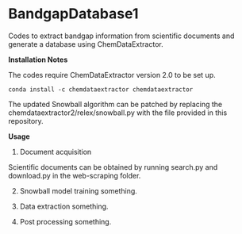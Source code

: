 # BandgapDatabase1
Codes to extract bandgap information from scientific documents and generate a database using ChemDataExtractor.

**Installation Notes**

The codes require ChemDataExtractor version 2.0 to be set up.
```
conda install -c chemdataextractor chemdataextractor
```
The updated Snowball algorithm can be patched by replacing the chemdataextractor2/relex/snowball.py with the file provided in this repository. 

**Usage**

1. Document acquisition

  Scientific documents can be obtained by running search.py and download.py in the web-scraping folder.

2. Snowball model training
  something.

3. Data extraction
  something.

4. Post processing
  something.
